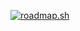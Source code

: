 [![roadmap.sh](https://roadmap.sh/card/tall/67315a2531d65c235ddcce0e?variant=dark)](https://roadmap.sh)
